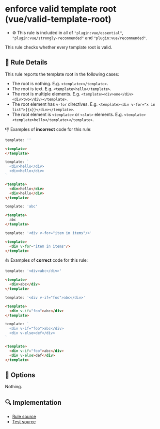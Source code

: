 # enforce valid template root (vue/valid-template-root)

- :gear: This rule is included in all of `"plugin:vue/essential"`, `"plugin:vue/strongly-recommended"` and `"plugin:vue/recommended"`.

This rule checks whether every template root is valid.

## :book: Rule Details

This rule reports the template root in the following cases:

- The root is nothing. E.g. `<template></template>`.
- The root is text. E.g. `<template>hello</template>`.
- The root is multiple elements. E.g. `<template><div>one</div><div>two</div></template>`.
- The root element has `v-for` directives. E.g. `<template><div v-for="x in list">{{x}}</div></template>`.
- The root element is `<template>` or `<slot>` elements. E.g. `<template><template>hello</template></template>`.

:-1: Examples of **incorrect** code for this rule:

```js
template: ''
```

```html
<template>
</template>
```

```js
template: `
  <div>hello</div>
  <div>hello</div>
`
```

```html
<template>
  <div>hello</div>
  <div>hello</div>
</template>
```

```js
template: 'abc'
```

```html
<template>
  abc
</template>
```

```js
template: '<div v-for="item in items"/>'
```

```html
<template>
  <div v-for="item in items"/>
</template>
```

:+1: Examples of **correct** code for this rule:

```js
template: '<div>abc</div>'
```

```html
<template>
  <div>abc</div>
</template>
```

```js
template: '<div v-if="foo">abc</div>'
```

```html
<template>
  <div v-if="foo">abc</div>
</template>
```

```js
template: `
  <div v-if="foo">abc</div>
  <div v-else>def</div>
`
```

```html
<template>
  <div v-if="foo">abc</div>
  <div v-else>def</div>
</template>
```

## :wrench: Options

Nothing.

## :mag: Implementation

- [Rule source](https://github.com/vuejs/eslint-plugin-vue/blob/master/lib/rules/valid-template-root.js)
- [Test source](https://github.com/vuejs/eslint-plugin-vue/blob/master/tests/lib/rules/valid-template-root.js)
